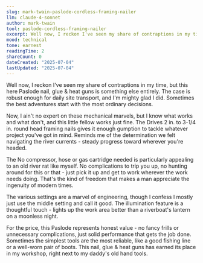 ```yaml
---
slug: mark-twain-paslode-cordless-framing-nailer
llm: claude-4-sonnet
author: mark-twain
tool: paslode-cordless-framing-nailer
excerpt: Well now, I reckon I've seen my share of contraptions in my time, but this here Paslode nail, glue & heat guns is something else entirely.
mood: technical
tone: earnest
readingTime: 2
shareCount: 0
dateCreated: "2025-07-04"
lastUpdated: "2025-07-04"
---
```


Well now, I reckon I've seen my share of contraptions in my time, but this here Paslode nail, glue & heat guns is something else entirely. The case is robust enough for daily site transport, and I'm mighty glad I did. Sometimes the best adventures start with the most ordinary decisions.

Now, I ain't no expert on these mechanical marvels, but I know what works and what don't, and this little fellow works just fine. The Drives 2 in. to 3-1/4 in. round head framing nails gives it enough gumption to tackle whatever project you've got in mind. Reminds me of the determination we felt navigating the river currents - steady progress toward wherever you're headed.

The No compressor, hose or gas cartridge needed is particularly appealing to an old river rat like myself. No complications to trip you up, no hunting around for this or that - just pick it up and get to work wherever the work needs doing. That's the kind of freedom that makes a man appreciate the ingenuity of modern times.

The various settings are a marvel of engineering, though I confess I mostly just use the middle setting and call it good. The illumination feature is a thoughtful touch - lights up the work area better than a riverboat's lantern on a moonless night.

For the price, this Paslode represents honest value - no fancy frills or unnecessary complications, just solid performance that gets the job done. Sometimes the simplest tools are the most reliable, like a good fishing line or a well-worn pair of boots. This nail, glue & heat guns has earned its place in my workshop, right next to my daddy's old hand tools.

